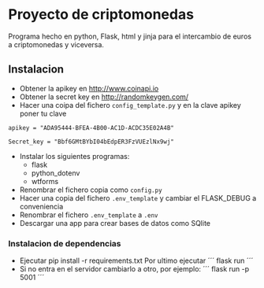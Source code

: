 # Proyecto de criptomonedas

Programa hecho en python, Flask, html y jinja para el intercambio de euros a criptomonedas y viceversa.

## Instalacion

- Obtener la apikey en http://www.coinapi.io
- Obtener la secret key en http://randomkeygen.com/
- Hacer una coipa del fichero `config_template.py` y en la clave apikey poner tu clave
```
apikey = "ADA95444-BFEA-4B00-AC1D-ACDC35E02A4B"
```
```
Secret_key = "Bbf6GMtBYbI04bEdpER3FzVUEzlNx9wj"
```
- Instalar los siguientes programas:
    - flask
    - python_dotenv
    - wtforms
- Renombrar el fichero copia como `config.py`
- Hacer una copia del fichero `.env_template` y cambiar el FLASK_DEBUG a conveniencia
- Renombrar el fichero `.env_template` a `.env`
- Descargar una app para crear bases de datos como SQlite

### Instalacion de dependencias

- Ejecutar pip install -r requirements.txt
Por ultimo ejecutar
´´´
flask run
´´´
- Si no entra en el servidor cambiarlo a otro, por ejemplo:
´´´
flask run -p 5001
´´´
